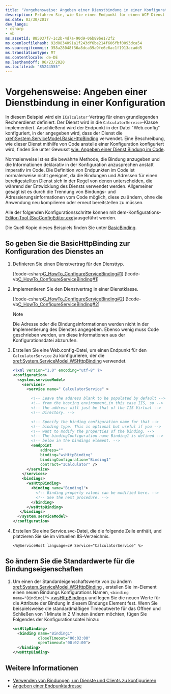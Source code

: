 ```yaml
---
title: 'Vorgehensweise: Angeben einer Dienstbindung in einer Konfiguration'
description: Erfahren Sie, wie Sie einen Endpunkt für einen WCF-Dienst in einer Konfigurationsdatei konfigurieren. Ein Vertrag wird für einen Dienst definiert und in einer Klasse implementiert.
ms.date: 03/30/2017
dev_langs:
- csharp
- vb
ms.assetid: 885037f7-1c2b-4d7a-90d9-06b89be172f2
ms.openlocfilehash: 92d0834091a1f243df6be214f606fbf0093dca54
ms.sourcegitcommit: 358a28048f36a8dca39a9fe6e6ac1f1913acadd5
ms.translationtype: MT
ms.contentlocale: de-DE
ms.lasthandoff: 06/23/2020
ms.locfileid: "85244555"
---
```

# <a name="how-to-specify-a-service-binding-in-configuration"></a>Vorgehensweise: Angeben einer Dienstbindung in einer Konfiguration
In diesem Beispiel wird ein `ICalculator`-Vertrag für einen grundlegenden Rechnerdienst definiert. Der Dienst wird in die `CalculatorService`-Klasse implementiert. Anschließend wird der Endpunkt in der Datei "Web.config" konfiguriert, in der angegeben wird, dass der Dienst die <xref:System.ServiceModel.BasicHttpBinding> verwendet. Eine Beschreibung, wie dieser Dienst mithilfe von Code anstelle einer Konfiguration konfiguriert wird, finden Sie unter Gewusst [wie: Angeben einer Dienst Bindung im Code](how-to-specify-a-service-binding-in-code.md).  
  
 Normalerweise ist es die bewährte Methode, die Bindung anzugeben und die Informationen deklarativ in der Konfiguration anzusprechen anstatt imperativ im Code. Die Definition von Endpunkten im Code ist normalerweise nicht geeignet, da die Bindungen und Adressen für einen bereitgestellten Dienst sich in der Regel von denen unterscheiden, die während der Entwicklung des Diensts verwendet werden. Allgemeiner gesagt ist es durch die Trennung von Bindungs- und Adressierungsinformationen vom Code möglich, diese zu ändern, ohne die Anwendung neu kompilieren oder erneut bereitstellen zu müssen.  
  
 Alle der folgenden Konfigurationsschritte können mit dem-Konfigurations- [Editor-Tool (SvcConfigEditor.exe)](configuration-editor-tool-svcconfigeditor-exe.md)ausgeführt werden.  
  
 Die Quell Kopie dieses Beispiels finden Sie unter [BasicBinding](./samples/basicbinding.md).  
  
## <a name="to-specify-the-basichttpbinding-to-use-to-configure-the-service"></a>So geben Sie die BasicHttpBinding zur Konfiguration des Dienstes an  
  
1. Definieren Sie einen Dienstvertrag für den Diensttyp.  
  
     [!code-csharp[C_HowTo_ConfigureServiceBinding#1](../../../samples/snippets/csharp/VS_Snippets_CFX/c_howto_configureservicebinding/cs/source.cs#1)]
     [!code-vb[C_HowTo_ConfigureServiceBinding#1](../../../samples/snippets/visualbasic/VS_Snippets_CFX/c_howto_configureservicebinding/vb/source.vb#1)]  
  
2. Implementieren Sie den Dienstvertrag in einer Dienstklasse.  
  
     [!code-csharp[C_HowTo_ConfigureServiceBinding#2](../../../samples/snippets/csharp/VS_Snippets_CFX/c_howto_configureservicebinding/cs/source.cs#2)]
     [!code-vb[C_HowTo_ConfigureServiceBinding#2](../../../samples/snippets/visualbasic/VS_Snippets_CFX/c_howto_configureservicebinding/vb/source.vb#2)]  
  
    > [!NOTE]
    > Die Adresse oder die Bindungsinformationen werden nicht in der Implementierung des Dienstes angegeben. Ebenso wenig muss Code geschrieben werden, um diese Informationen aus der Konfigurationsdatei abzurufen.  
  
3. Erstellen Sie eine Web.config-Datei, um einen Endpunkt für den `CalculatorService` zu konfigurieren, der die <xref:System.ServiceModel.WSHttpBinding> verwendet.  
  
    ```xml  
    <?xml version="1.0" encoding="utf-8" ?>  
    <configuration>  
      <system.serviceModel>  
        <services>  
          <service name=" CalculatorService" >  

            <!-- Leave the address blank to be populated by default -->
            <!-- from the hosting environment,in this case IIS, so -->
            <!-- the address will just be that of the IIS Virtual -->
            <!-- Directory. -->

            <!-- Specify the binding configuration name for that -->
            <!-- binding type. This is optional but useful if you -->
            <!-- want to modify the properties of the binding. -->
            <!-- The bindingConfiguration name Binding1 is defined -->
            <!-- below in the bindings element. -->
            <endpoint
                address=""
                binding="wsHttpBinding"  
                bindingConfiguration="Binding1"  
                contract="ICalculator" />  
          </service>  
        </services>  
        <bindings>  
          <wsHttpBinding>  
            <binding name="Binding1">  
              <!-- Binding property values can be modified here. -->  
              <!-- See the next procedure. -->  
            </binding>  
          </wsHttpBinding>  
       </bindings>  
      </system.serviceModel>  
    </configuration>  
    ```  
  
4. Erstellen Sie eine Service.svc-Datei, die die folgende Zeile enthält, und platzieren Sie sie im virtuellen IIS-Verzeichnis.  
  
    ```  
    <%@ServiceHost language=c# Service="CalculatorService" %>
    ```  
  
## <a name="to-modify-the-default-values-of-the-binding-properties"></a>So ändern Sie die Standardwerte für die Bindungseigenschaften  
  
1. Um einen der Standardeigenschaftswerte von zu ändern <xref:System.ServiceModel.WSHttpBinding> , erstellen Sie im-Element einen neuen Bindungs Konfigurations Namen, `<binding name="Binding1">` [\<wsHttpBinding>](../configure-apps/file-schema/wcf/wshttpbinding.md) und legen Sie die neuen Werte für die Attribute der Bindung in diesem Bindungs Element fest. Wenn Sie beispielsweise die standardmäßigen Timeoutwerte für das Öffnen und Schließen von 1 Minute in 2 Minuten ändern möchten, fügen Sie Folgendes der Konfigurationsdatei hinzu:  
  
    ```xml  
    <wsHttpBinding>  
      <binding name="Binding1"  
               closeTimeout="00:02:00"  
               openTimeout="00:02:00">  
      </binding>  
    </wsHttpBinding>  
    ```  
  
## <a name="see-also"></a>Weitere Informationen

- [Verwenden von Bindungen, um Dienste und Clients zu konfigurieren](using-bindings-to-configure-services-and-clients.md)
- [Angeben einer Endpunktadresse](specifying-an-endpoint-address.md)
